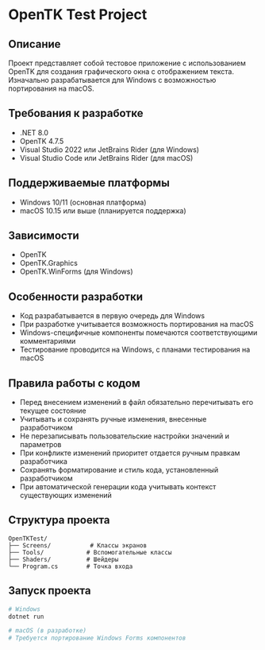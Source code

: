 # OpenTK Test Project

## Описание
Проект представляет собой тестовое приложение с использованием OpenTK для создания графического окна с отображением текста. Изначально разрабатывается для Windows с возможностью портирования на macOS.

## Требования к разработке
- .NET 8.0
- OpenTK 4.7.5
- Visual Studio 2022 или JetBrains Rider (для Windows)
- Visual Studio Code или JetBrains Rider (для macOS)

## Поддерживаемые платформы
- Windows 10/11 (основная платформа)
- macOS 10.15 или выше (планируется поддержка)

## Зависимости
- OpenTK
- OpenTK.Graphics
- OpenTK.WinForms (для Windows)

## Особенности разработки
- Код разрабатывается в первую очередь для Windows
- При разработке учитывается возможность портирования на macOS
- Windows-специфичные компоненты помечаются соответствующими комментариями
- Тестирование проводится на Windows, с планами тестирования на macOS

## Правила работы с кодом
- Перед внесением изменений в файл обязательно перечитывать его текущее состояние
- Учитывать и сохранять ручные изменения, внесенные разработчиком
- Не перезаписывать пользовательские настройки значений и параметров
- При конфликте изменений приоритет отдается ручным правкам разработчика
- Сохранять форматирование и стиль кода, установленный разработчиком
- При автоматической генерации кода учитывать контекст существующих изменений

## Структура проекта
```
OpenTKTest/
├── Screens/           # Классы экранов
├── Tools/            # Вспомогательные классы
├── Shaders/          # Шейдеры
└── Program.cs        # Точка входа
```

## Запуск проекта
```bash
# Windows
dotnet run

# macOS (в разработке)
# Требуется портирование Windows Forms компонентов
``` 